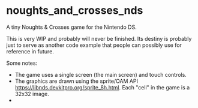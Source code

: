 # noughts_and_crosses_nds

A tiny Noughts & Crosses game for the Nintendo DS.

This is very WIP and probably will never be finished. Its destiny is probably just to serve as another code example that people can possibly use for reference in future.

Some notes:

- The game uses a single screen (the main screen) and touch controls.
- The graphics are drawn using the sprite/OAM API https://libnds.devkitpro.org/sprite_8h.html. Each "cell" in the game is a 32x32 image.
-

